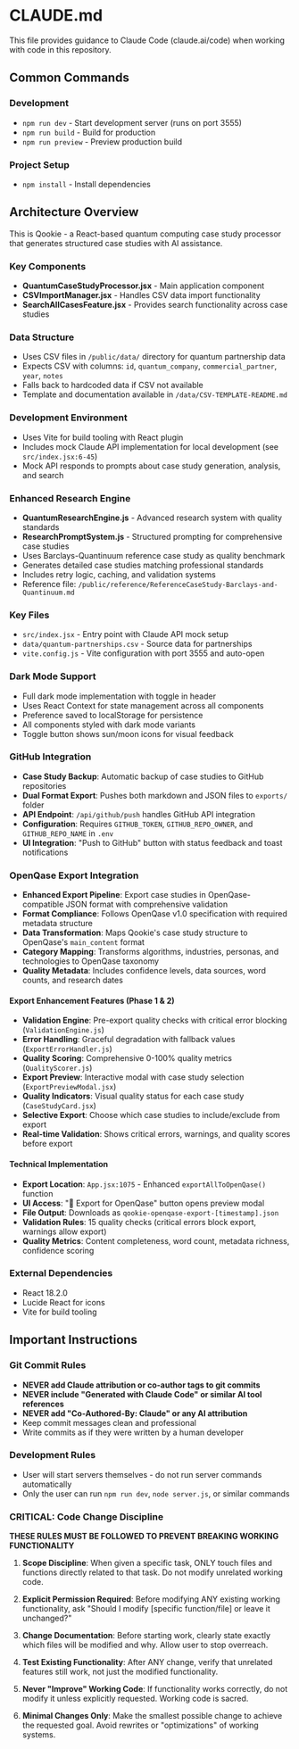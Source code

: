# CLAUDE.md

This file provides guidance to Claude Code (claude.ai/code) when working with code in this repository.

## Common Commands

### Development
- `npm run dev` - Start development server (runs on port 3555)
- `npm run build` - Build for production
- `npm run preview` - Preview production build

### Project Setup
- `npm install` - Install dependencies

## Architecture Overview

This is Qookie - a React-based quantum computing case study processor that generates structured case studies with AI assistance.

### Key Components
- **QuantumCaseStudyProcessor.jsx** - Main application component
- **CSVImportManager.jsx** - Handles CSV data import functionality
- **SearchAllCasesFeature.jsx** - Provides search functionality across case studies

### Data Structure
- Uses CSV files in `/public/data/` directory for quantum partnership data
- Expects CSV with columns: `id`, `quantum_company`, `commercial_partner`, `year`, `notes`
- Falls back to hardcoded data if CSV not available
- Template and documentation available in `/data/CSV-TEMPLATE-README.md`

### Development Environment
- Uses Vite for build tooling with React plugin
- Includes mock Claude API implementation for local development (see `src/index.jsx:6-45`)
- Mock API responds to prompts about case study generation, analysis, and search

### Enhanced Research Engine
- **QuantumResearchEngine.js** - Advanced research system with quality standards
- **ResearchPromptSystem.js** - Structured prompting for comprehensive case studies
- Uses Barclays-Quantinuum reference case study as quality benchmark
- Generates detailed case studies matching professional standards
- Includes retry logic, caching, and validation systems
- Reference file: `/public/reference/ReferenceCaseStudy-Barclays-and-Quantinuum.md`

### Key Files
- `src/index.jsx` - Entry point with Claude API mock setup
- `data/quantum-partnerships.csv` - Source data for partnerships
- `vite.config.js` - Vite configuration with port 3555 and auto-open

### Dark Mode Support
- Full dark mode implementation with toggle in header
- Uses React Context for state management across all components
- Preference saved to localStorage for persistence
- All components styled with dark mode variants
- Toggle button shows sun/moon icons for visual feedback

### GitHub Integration
- **Case Study Backup**: Automatic backup of case studies to GitHub repositories
- **Dual Format Export**: Pushes both markdown and JSON files to `exports/` folder
- **API Endpoint**: `/api/github/push` handles GitHub API integration
- **Configuration**: Requires `GITHUB_TOKEN`, `GITHUB_REPO_OWNER`, and `GITHUB_REPO_NAME` in `.env`
- **UI Integration**: "Push to GitHub" button with status feedback and toast notifications

### OpenQase Export Integration
- **Enhanced Export Pipeline**: Export case studies in OpenQase-compatible JSON format with comprehensive validation
- **Format Compliance**: Follows OpenQase v1.0 specification with required metadata structure
- **Data Transformation**: Maps Qookie's case study structure to OpenQase's `main_content` format
- **Category Mapping**: Transforms algorithms, industries, personas, and technologies to OpenQase taxonomy
- **Quality Metadata**: Includes confidence levels, data sources, word counts, and research dates

#### Export Enhancement Features (Phase 1 & 2)
- **Validation Engine**: Pre-export quality checks with critical error blocking (`ValidationEngine.js`)
- **Error Handling**: Graceful degradation with fallback values (`ExportErrorHandler.js`)
- **Quality Scoring**: Comprehensive 0-100% quality metrics (`QualityScorer.js`)
- **Export Preview**: Interactive modal with case study selection (`ExportPreviewModal.jsx`)
- **Quality Indicators**: Visual quality status for each case study (`CaseStudyCard.jsx`)
- **Selective Export**: Choose which case studies to include/exclude from export
- **Real-time Validation**: Shows critical errors, warnings, and quality scores before export

#### Technical Implementation
- **Export Location**: `App.jsx:1075` - Enhanced `exportAllToOpenQase()` function
- **UI Access**: "🚀 Export for OpenQase" button opens preview modal
- **File Output**: Downloads as `qookie-openqase-export-[timestamp].json`
- **Validation Rules**: 15 quality checks (critical errors block export, warnings allow export)
- **Quality Metrics**: Content completeness, word count, metadata richness, confidence scoring

### External Dependencies
- React 18.2.0
- Lucide React for icons
- Vite for build tooling

## Important Instructions

### Git Commit Rules
- **NEVER add Claude attribution or co-author tags to git commits**
- **NEVER include "Generated with Claude Code" or similar AI tool references**
- **NEVER add "Co-Authored-By: Claude" or any AI attribution**
- Keep commit messages clean and professional
- Write commits as if they were written by a human developer

### Development Rules
- User will start servers themselves - do not run server commands automatically
- Only the user can run `npm run dev`, `node server.js`, or similar commands

### CRITICAL: Code Change Discipline
**THESE RULES MUST BE FOLLOWED TO PREVENT BREAKING WORKING FUNCTIONALITY**

1. **Scope Discipline**: When given a specific task, ONLY touch files and functions directly related to that task. Do not modify unrelated working code.

2. **Explicit Permission Required**: Before modifying ANY existing working functionality, ask "Should I modify [specific function/file] or leave it unchanged?"

3. **Change Documentation**: Before starting work, clearly state exactly which files will be modified and why. Allow user to stop overreach.

4. **Test Existing Functionality**: After ANY change, verify that unrelated features still work, not just the modified functionality.

5. **Never "Improve" Working Code**: If functionality works correctly, do not modify it unless explicitly requested. Working code is sacred.

6. **Minimal Changes Only**: Make the smallest possible change to achieve the requested goal. Avoid rewrites or "optimizations" of working systems.